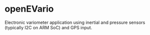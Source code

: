 # openEVario
Electronic variometer application using inertial and pressure sensors (typically I2C on ARM SoC) and GPS input. 
